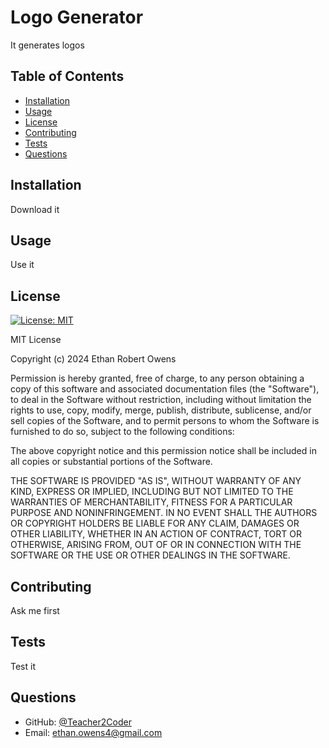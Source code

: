 # Logo Generator
It generates logos
 
## Table of Contents
* [Installation](#installation)
* [Usage](#usage)
* [License](#license)
* [Contributing](#contributing)
* [Tests](#tests)
* [Questions](#questions)
 
## Installation
Download it
 
## Usage
Use it
 
## License
[![License: MIT](https://img.shields.io/badge/License-MIT-yellow.svg)](https://opensource.org/licenses/MIT)

MIT License

Copyright (c) 2024 Ethan Robert Owens

Permission is hereby granted, free of charge, to any person obtaining a copy
of this software and associated documentation files (the "Software"), to deal
in the Software without restriction, including without limitation the rights
to use, copy, modify, merge, publish, distribute, sublicense, and/or sell
copies of the Software, and to permit persons to whom the Software is
furnished to do so, subject to the following conditions:

The above copyright notice and this permission notice shall be included in all
copies or substantial portions of the Software.

THE SOFTWARE IS PROVIDED "AS IS", WITHOUT WARRANTY OF ANY KIND, EXPRESS OR
IMPLIED, INCLUDING BUT NOT LIMITED TO THE WARRANTIES OF MERCHANTABILITY,
FITNESS FOR A PARTICULAR PURPOSE AND NONINFRINGEMENT. IN NO EVENT SHALL THE
AUTHORS OR COPYRIGHT HOLDERS BE LIABLE FOR ANY CLAIM, DAMAGES OR OTHER
LIABILITY, WHETHER IN AN ACTION OF CONTRACT, TORT OR OTHERWISE, ARISING FROM,
OUT OF OR IN CONNECTION WITH THE SOFTWARE OR THE USE OR OTHER DEALINGS IN THE
SOFTWARE.
 
## Contributing
Ask me first
 
## Tests
Test it
 
## Questions
* GitHub: [@Teacher2Coder](https://www.github.com/Teacher2Coder)
* Email: ethan.owens4@gmail.com